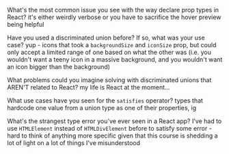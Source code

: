 What's the most common issue you see with the way declare prop types in React?
it's either weirdly verbose or you have to sacrifice the hover preview being helpful 

Have you used a discriminated union before? If so, what was your use case?
yup - icons that took a `backgroundSize` and `iconSize` prop, but could only accept a limited range of one based on what the other was
(i.e. you wouldn't want a teeny icon in a massive background, and you wouldn't want an icon bigger than the background)

What problems could you imagine solving with discriminated unions that AREN'T related to React?
my life is React at the moment... 

What use cases have you seen for the `satisfies` operator?
types that hardcode one value from a union type as one of their properties, ig

What's the strangest type error you've ever seen in a React app?
I've had to use `HTMLElement` instead of `HTMLDivElement` before to satisfy some error - hard to think of anything more specific given that
this course is shedding a lot of light on a lot of things I've misunderstood